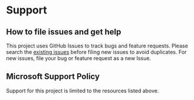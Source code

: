 # Support

## How to file issues and get help

This project uses GitHub Issues to track bugs and feature requests. Please search the [existing issues](https://github.com/microsoft/vscode-theme-tester/issues) before filing new issues to avoid duplicates. For new issues, file your bug or feature request as a new Issue.

## Microsoft Support Policy

Support for this project is limited to the resources listed above.